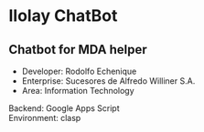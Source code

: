 # Ilolay ChatBot

## Chatbot for MDA helper

* Developer: Rodolfo Echenique
* Enterprise: Sucesores de Alfredo Williner S.A.
* Area: Information Technology

Backend: Google Apps Script  
Environment: clasp
